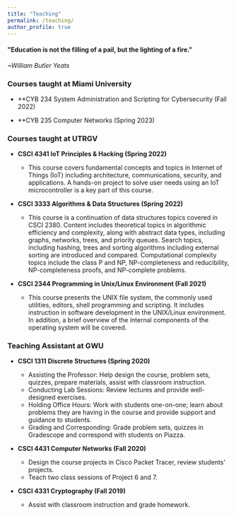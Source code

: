 ```yaml
---
title: "Teaching"
permalink: /teaching/
author_profile: true
---
```

<link href="https://fonts.googleapis.com/css?family=Comfortaa:300,400,700|Righteous" rel="stylesheet">

<h4>"Education is not the filling of a pail, but the lighting of a fire."</h4>
 
 *~William Butler Yeats*
### <i class="fa fa-fw fa-chalkboard-teacher" aria-hidden="true"></i> Courses taught at Miami University

* **CYB 234 System Administration and Scripting for Cybersecurity (Fall 2022)

* **CYB 235 Computer Networks (Spring 2023)
 

### <i class="fa fa-fw fa-chalkboard-teacher" aria-hidden="true"></i> Courses taught at UTRGV

* **CSCI 4341 IoT Principles & Hacking (Spring 2022)** 
  * This course covers fundamental concepts and topics in Internet of Things  (IoT) including architecture, communications, security, and applications. A hands-on project to solve user needs using an IoT microcontroller is a key part of this course.

* **CSCI 3333 Algorithms & Data Structures (Spring 2022)** 
  * This course is a continuation of data structures topics covered in CSCI 2380. Content includes theoretical topics in algorithmic efficiency and complexity, along with abstract data types, including graphs, networks, trees, and priority queues. Search topics, including hashing, trees and sorting algorithms including external sorting are introduced and compared. Computational complexity topics include the class P and NP, NP-completeness and reducibility, NP-completeness proofs, and NP-complete problems. 
* **CSCI 2344 Programming in Unix/Linux Environment (Fall 2021)** 
  * This course presents the UNIX file system, the commonly used utilities, editors, shell programming and scripting. It includes instruction in software development in the UNIX/Linux environment. In addition, a brief overview of the internal components of the operating system will be covered. 


### <i class="fa fa-fw fa-chalkboard-teacher" aria-hidden="true"></i> Teaching Assistant at GWU
* **CSCI 1311 Discrete Structures (Spring 2020)** 
  * Assisting the Professor: Help design the course, problem sets, quizzes, prepare materials, assist with classroom instruction.
  * Conducting Lab Sessions: Review lectures and provide well-designed exercises.
  * Holding Office Hours: Work with students one-on-one; learn about problems they are having in the course and provide support and guidance to students.
  * Grading and Corresponding: Grade problem sets, quizzes in Gradescope and correspond with students on Piazza.

* **CSCI 4431 Computer Networks (Fall 2020)**
  * Design the course projects in Cisco Packet Tracer, review students’ projects.
  * Teach two class sessions of Project 6 and 7.

* **CSCI 4331 Cryptography (Fall 2019)**
  * Assist with classroom instruction and grade homework.

